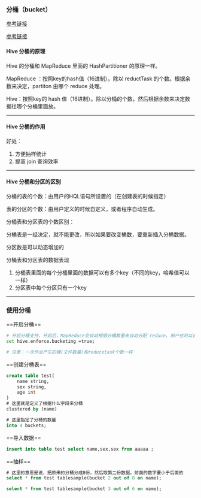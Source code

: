 ### 分桶（bucket）

[参考链接](https://blog.csdn.net/mrbcy/article/details/68490074)

[参考链接](https://blog.csdn.net/freefish_yzx/article/details/77150714)

#### Hive 分桶的原理

Hive 的分桶和 MapReduce 里面的 HashPartitioner 的原理一样。

MapReduce ：按照key的hash值（16进制）。除以 reductTask 的个数。根据余数来决定，partiton 由哪个 reduce 处理。

Hive：按照key的 hash 值（16进制）。除以分桶的个数，然后根据余数来决定数据往哪个分桶里面放。

---

#### Hive 分桶的作用

好处：

1. 方便抽样统计
2. 提高 join 查询效率

---

#### Hive 分桶和分区的区别

分桶的表的个数：由用户的HQL语句所设置的（在创建表的时候指定）

表的分区的个数：由用户定义的时候自定义，或者程序自动生成。



分桶表和分区表的个数区别：

分桶表是一经决定，就不能更改，所以如果要改变桶数，要重新插入分桶数据。

分区数是可以动态增加的



分桶表和分区表的数据表现

1. 分桶表里面的每个分桶里面的数据可以有多个key（不同的key，哈希值可以一样）
2. 分区表中每个分区只有一个key

---

### 使用分桶

==开启分桶==

```sh
# 开启分桶支持，开启后，MapReduce会自动根据分桶数量来自动分配 reduce。用户也可以通过mapred.reduce.tasks 来设置 reduce 的个数，但是分桶时，不建议使用。
set hive.enforce.bucketing =true;

# 注意：一次作业产生的桶(文件数量)和reducetask个数一样
```



==创建分桶表==

```sql
create table test(
	name string,
    sex string,
    age int
)
# 这里就是定义了根据什么字段来分桶
clustered by (name)

# 这里指定了分桶的数量
into 4 buckets;
```

==导入数据==

```sql
insert into table test select name,sex,sex from aaaaa ;
```

==抽样==

```sql
# 这里的意思是说，把原来的分桶分成8份，然后取第二份数据。前面的数字要小于后面的
select * from test tablesample(bucket 2 out of 8 on name);

select * from test tablesample(bucket 3 out of 6 on name);
```


